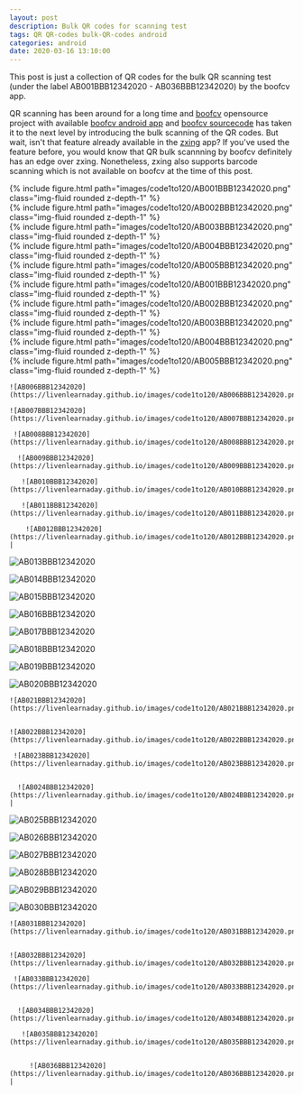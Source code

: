 ```yaml
---
layout: post
description: Bulk QR codes for scanning test
tags: QR QR-codes bulk-QR-codes android
categories: android
date: 2020-03-16 13:10:00
---
```

This post is just a collection of QR codes for the bulk QR scanning test (under the label AB001BBB12342020 - AB036BBB12342020) by the boofcv app. 



QR scanning has been around for a long time and <a href="https://boofcv.org/index.php?title=Main_Page">boofcv</a> opensource project with available <a href="https://play.google.com/store/apps/details?id=org.boofcv.android&hl=en">boofcv android app</a> and <a href="https://github.com/lessthanoptimal/BoofCV">boofcv sourcecode</a> 
has taken it to the next level by introducing the bulk scanning of the QR codes. But wait, isn't that feature already available in the <a href="https://github.com/zxing/zxing">zxing</a>  app? If you've used the feature before, you would know that QR bulk scannning by boofcv definitely has an edge over zxing. Nonetheless, zxing also supports barcode scanning which is not available on boofcv at the time of this post. 



<div class="row mt-3">
    <div class="col-sm mt-3 mt-md-0">
        {% include figure.html path="images/code1to120/AB001BBB12342020.png" class="img-fluid rounded z-depth-1" %}
    </div>
    <div class="col-sm mt-3 mt-md-0">
        {% include figure.html path="images/code1to120/AB002BBB12342020.png" class="img-fluid rounded z-depth-1" %}
    </div>
       <div class="col-sm mt-3 mt-md-0">
        {% include figure.html path="images/code1to120/AB003BBB12342020.png" class="img-fluid rounded z-depth-1" %}
    </div>
       <div class="col-sm mt-3 mt-md-0">
        {% include figure.html path="images/code1to120/AB004BBB12342020.png" class="img-fluid rounded z-depth-1" %}
    </div>
       <div class="col-sm mt-3 mt-md-0">
        {% include figure.html path="images/code1to120/AB005BBB12342020.png" class="img-fluid rounded z-depth-1" %}
    </div>
</div>


<div class="row mt-3">
    <div class="col-sm mt-3 mt-md-0">
        {% include figure.html path="images/code1to120/AB001BBB12342020.png" class="img-fluid rounded z-depth-1" %}
    </div>
    <div class="col-sm mt-3 mt-md-0">
        {% include figure.html path="images/code1to120/AB002BBB12342020.png" class="img-fluid rounded z-depth-1" %}
    </div>
       <div class="col-sm mt-3 mt-md-0">
        {% include figure.html path="images/code1to120/AB003BBB12342020.png" class="img-fluid rounded z-depth-1" %}
    </div>
       <div class="col-sm mt-3 mt-md-0">
        {% include figure.html path="images/code1to120/AB004BBB12342020.png" class="img-fluid rounded z-depth-1" %}
    </div>
       <div class="col-sm mt-3 mt-md-0">
        {% include figure.html path="images/code1to120/AB005BBB12342020.png" class="img-fluid rounded z-depth-1" %}
    </div>
</div>




    ![AB006BBB12342020](https://livenlearnaday.github.io/images/code1to120/AB006BBB12342020.png)   
    
    ![AB007BBB12342020](https://livenlearnaday.github.io/images/code1to120/AB007BBB12342020.png)  
    
     ![AB008BBB12342020](https://livenlearnaday.github.io/images/code1to120/AB008BBB12342020.png)  
     
      ![AB009BBB12342020](https://livenlearnaday.github.io/images/code1to120/AB009BBB12342020.png)  
      
       ![AB010BBB12342020](https://livenlearnaday.github.io/images/code1to120/AB010BBB12342020.png)   
       
       ![AB011BBB12342020](https://livenlearnaday.github.io/images/code1to120/AB011BBB12342020.png)  
       
        ![AB012BBB12342020](https://livenlearnaday.github.io/images/code1to120/AB012BBB12342020.png)  |


![AB013BBB12342020](https://livenlearnaday.github.io/images/code1to120/AB013BBB12342020.png)  

 ![AB014BBB12342020](https://livenlearnaday.github.io/images/code1to120/AB014BBB12342020.png)   
 
 ![AB015BBB12342020](https://livenlearnaday.github.io/images/code1to120/AB015BBB12342020.png)   
 
 ![AB016BBB12342020](https://livenlearnaday.github.io/images/code1to120/AB016BBB12342020.png)  
 
  ![AB017BBB12342020](https://livenlearnaday.github.io/images/code1to120/AB017BBB12342020.png)  
  
   ![AB018BBB12342020](https://livenlearnaday.github.io/images/code1to120/AB018BBB12342020.png)   
   
   ![AB019BBB12342020](https://livenlearnaday.github.io/images/code1to120/AB019BBB12342020.png)   
   
   
   ![AB020BBB12342020](https://livenlearnaday.github.io/images/code1to120/AB020BBB12342020.png)  
   
   
    ![AB021BBB12342020](https://livenlearnaday.github.io/images/code1to120/AB021BBB12342020.png)   
    
    
    ![AB022BBB12342020](https://livenlearnaday.github.io/images/code1to120/AB022BBB12342020.png)  
    
     ![AB023BBB12342020](https://livenlearnaday.github.io/images/code1to120/AB023BBB12342020.png)  
     
     
      ![AB024BBB12342020](https://livenlearnaday.github.io/images/code1to120/AB024BBB12342020.png)  |


![AB025BBB12342020](https://livenlearnaday.github.io/images/code1to120/AB025BBB12342020.png)  

 ![AB026BBB12342020](https://livenlearnaday.github.io/images/code1to120/AB026BBB12342020.png)   
 
 ![AB027BBB12342020](https://livenlearnaday.github.io/images/code1to120/AB027BBB12342020.png)  
 
  ![AB028BBB12342020](https://livenlearnaday.github.io/images/code1to120/AB028BBB12342020.png)   
  
  ![AB029BBB12342020](https://livenlearnaday.github.io/images/code1to120/AB029BBB12342020.png)  
  
  
   ![AB030BBB12342020](https://livenlearnaday.github.io/images/code1to120/AB030BBB12342020.png)  
   
    ![AB031BBB12342020](https://livenlearnaday.github.io/images/code1to120/AB031BBB12342020.png)   
    
    
    ![AB032BBB12342020](https://livenlearnaday.github.io/images/code1to120/AB032BBB12342020.png)  
    
     ![AB033BBB12342020](https://livenlearnaday.github.io/images/code1to120/AB033BBB12342020.png)  
     
     
      ![AB034BBB12342020](https://livenlearnaday.github.io/images/code1to120/AB034BBB12342020.png)  
      
       ![AB035BBB12342020](https://livenlearnaday.github.io/images/code1to120/AB035BBB12342020.png) 
       
       
         ![AB036BBB12342020](https://livenlearnaday.github.io/images/code1to120/AB036BBB12342020.png)  |
